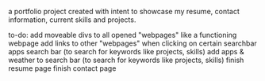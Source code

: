 a portfolio project created with intent to showcase my resume, contact information, current skills and projects.

to-do:
add moveable divs to all opened "webpages" like a functioning webpage
add links to other "webpages" when clicking on certain searchbar apps
search bar (to search for keywords like projects, skills)
add apps & weather to search bar (to search for keywords like projects, skills)
finish resume page
finish contact page
